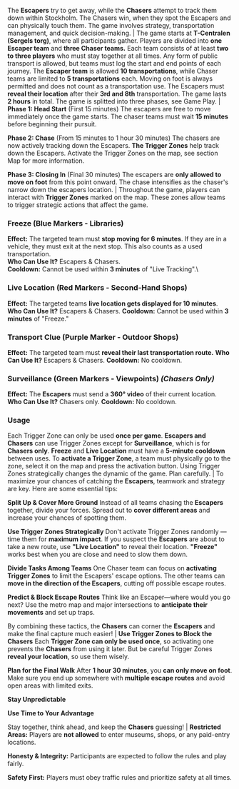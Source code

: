 The **Escapers** try to get away, while the **Chasers** attempt to track them down within Stockholm. The Chasers win, when they spot the Escapers and can physically touch them. The game involves strategy, transportation management, and quick decision-making.
|
The game starts at **T-Centralen (Sergels torg)**, where all participants gather.
Players are divided into **one Escaper team** and **three Chaser teams.**
Each team consists of at least **two to three players** who must stay together at all times.
Any form of public transport is allowed, but teams must log the start and end points of each journey.
The **Escaper team** is allowed **10 transportations**, while Chaser teams are limited to **5 transportations** each.
Moving on foot is always permitted and does not count as a transportation use.
The Escapers must **reveal their location** after their **3rd and 8th** transportation.
The game lasts **2 hours** in total. The game is splitted into three phases, see Game Play.
|
**Phase 1: Head Start** (First 15 minutes)
The escapers are free to move immediately once the game starts.
The chaser teams must wait **15 minutes** before beginning their pursuit.

**Phase 2: Chase** (From 15 minutes to 1 hour 30 minutes)
The chasers are now actively tracking down the Escapers.
**The Trigger Zones** help track down the Escapers. Activate the Trigger Zones on the map, see section Map for more information.

**Phase 3: Closing In** (Final 30 minutes)
The escapers are **only allowed to move on foot** from this point onward.
The chase intensifies as the chaser's narrow down the escapers location.
|
Throughout the game, players can interact with **Trigger Zones** marked on the map. These zones allow teams to trigger strategic actions that affect the game.

### **Freeze (Blue Markers - Libraries)**
**Effect:** The targeted team must **stop moving for 6 minutes**. If they are in a vehicle, they must exit at the next stop. This also counts as a used transportation.\
**Who Can Use It?** Escapers & Chasers.\
**Cooldown:** Cannot be used within **3 minutes** of "Live Tracking".\

### **Live Location (Red Markers - Second-Hand Shops)**
**Effect:** The targeted teams **live location gets displayed for 10 minutes**.
**Who Can Use It?** Escapers & Chasers.
**Cooldown:** Cannot be used within **3 minutes** of "Freeze."

### **Transport Clue (Purple Marker - Outdoor Shops)**
**Effect:** The targeted team must **reveal their last transportation route.**
**Who Can Use It?** Escapers & Chasers.
**Cooldown:** No cooldown.

### **Surveillance (Green Markers - Viewpoints)** *(Chasers Only)*
**Effect:** The **Escapers** must send a **360° video** of their current location.
**Who Can Use It?** Chasers only.
**Cooldown:** No cooldown. 


### **Usage**
Each Trigger Zone can only be used **once per game**.
**Escapers and Chasers** can use Trigger Zones except for **Surveillance**, which is for **Chasers only**.
**Freeze** and **Live Location** must have a **5-minute cooldown** between uses.
To **activate a Trigger Zone**, a team must physically go to the zone, select it on the map and press the activation button.
Using Trigger Zones strategically changes the dynamic of the game. Plan carefully.
|
To maximize your chances of catching the **Escapers**, teamwork and strategy are key. Here are some essential tips:

**Split Up & Cover More Ground**
Instead of all teams chasing the **Escapers** together, divide your forces.
Spread out to **cover different areas** and increase your chances of spotting them.

**Use Trigger Zones Strategically**
Don't activate Trigger Zones randomly — time them for **maximum impact**.
If you suspect the **Escapers** are about to take a new route, use **"Live Location"** to reveal their location.
**"Freeze"** works best when you are close and need to slow them down.

**Divide Tasks Among Teams**
One Chaser team can focus on **activating Trigger Zones** to limit the Escapers' escape options.
The other teams can **move in the direction of the Escapers**, cutting off possible escape routes.

**Predict & Block Escape Routes**
Think like an Escaper—where would you go next?
Use the metro map and major intersections to **anticipate their movements** and set up traps.

By combining these tactics, the **Chasers** can corner the **Escapers** and make the final capture much easier!
|
**Use Trigger Zones to Block the Chasers**
Each **Trigger Zone can only be used once**, so activating one prevents the **Chasers** from using it later.
But be careful Trigger Zones **reveal your location**, so use them wisely.

**Plan for the Final Walk**
After **1 hour 30 minutes**, you **can only move on foot**.
Make sure you end up somewhere with **multiple escape routes** and avoid open areas with limited exits.

**Stay Unpredictable**

**Use Time to Your Advantage**

Stay together, think ahead, and keep the **Chasers** guessing!
|
**Restricted Areas:** Players are **not allowed** to enter museums, shops, or any paid-entry locations.

**Honesty & Integrity:** Participants are expected to follow the rules and play fairly.

**Safety First:** Players must obey traffic rules and prioritize safety at all times.
